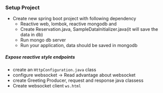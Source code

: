 
### Setup Project
- Create new spring boot project with following dependency
  - Reactive web, lombok, reactive mongodb and 
  - Create Reservation.java, SampleDataInitializer.java(it will save the data in db)
  - Run mongo db server
  - Run your application, data should be saved in mongodb
 ##### Expose reactive style endpoints
 - create an ```HttpConfiguration.java``` class 
 - configure websocket -> Read advantage about websocket
 - create Greeting Producer, request and response java classess
 - Create websocket client ```ws.html``` 
